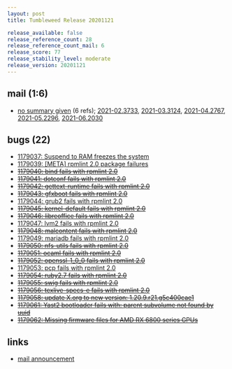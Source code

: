 ```yaml
---
layout: post
title: Tumbleweed Release 20201121

release_available: false
release_reference_count: 28
release_reference_count_mail: 6
release_score: 77
release_stability_level: moderate
release_version: 20201121
---
```


## mail (1:6)

- [no summary given](https://github.com/boombatower/tumbleweed-review/issues/10) (6 refs); [2021-02.3733](https://github.com/boombatower/tumbleweed-review/issues/10), [2021-03.3124](https://github.com/boombatower/tumbleweed-review/issues/10), [2021-04.2767](https://github.com/boombatower/tumbleweed-review/issues/10), [2021-05.2296](https://github.com/boombatower/tumbleweed-review/issues/10), [2021-06.2030](https://github.com/boombatower/tumbleweed-review/issues/10)

## bugs (22)

<!--more-->

- [1179037: Suspend to RAM freezes the system](https://bugzilla.opensuse.org/show_bug.cgi?id=1179037)
- [1179039: \[META\] rpmlint 2.0 package failures](https://bugzilla.opensuse.org/show_bug.cgi?id=1179039)
- ~~[1179040: bind fails with rpmlint 2.0](https://bugzilla.opensuse.org/show_bug.cgi?id=1179040)~~
- ~~[1179041: dotconf fails with rpmlint 2.0](https://bugzilla.opensuse.org/show_bug.cgi?id=1179041)~~
- ~~[1179042: gettext-runtime fails with rpmlint 2.0](https://bugzilla.opensuse.org/show_bug.cgi?id=1179042)~~
- ~~[1179043: gfxboot fails with rpmlint 2.0](https://bugzilla.opensuse.org/show_bug.cgi?id=1179043)~~
- [1179044: grub2 fails with rpmlint 2.0](https://bugzilla.opensuse.org/show_bug.cgi?id=1179044)
- ~~[1179045: kernel-default fails with rpmlint 2.0](https://bugzilla.opensuse.org/show_bug.cgi?id=1179045)~~
- ~~[1179046: libreoffice fails with rpmlint 2.0](https://bugzilla.opensuse.org/show_bug.cgi?id=1179046)~~
- [1179047: lvm2 fails with rpmlint 2.0](https://bugzilla.opensuse.org/show_bug.cgi?id=1179047)
- ~~[1179048: malcontent fails with rpmlint 2.0](https://bugzilla.opensuse.org/show_bug.cgi?id=1179048)~~
- [1179049: mariadb fails with rpmlint 2.0](https://bugzilla.opensuse.org/show_bug.cgi?id=1179049)
- ~~[1179050: nfs-utils fails with rpmlint 2.0](https://bugzilla.opensuse.org/show_bug.cgi?id=1179050)~~
- ~~[1179051: ocaml fails with rpmlint 2.0](https://bugzilla.opensuse.org/show_bug.cgi?id=1179051)~~
- ~~[1179052: openssl-1_0_0 fails with rpmlint 2.0](https://bugzilla.opensuse.org/show_bug.cgi?id=1179052)~~
- [1179053: pcp fails with rpmlint 2.0](https://bugzilla.opensuse.org/show_bug.cgi?id=1179053)
- ~~[1179054: ruby2.7 fails with rpmlint 2.0](https://bugzilla.opensuse.org/show_bug.cgi?id=1179054)~~
- ~~[1179055: swig fails with rpmlint 2.0](https://bugzilla.opensuse.org/show_bug.cgi?id=1179055)~~
- ~~[1179056: texlive-specs-e fails with rpmlint 2.0](https://bugzilla.opensuse.org/show_bug.cgi?id=1179056)~~
- ~~[1179058: update X.org to new version: 1.20.9.r21.g5c400cae1](https://bugzilla.opensuse.org/show_bug.cgi?id=1179058)~~
- ~~[1179061: Yast2 bootloader fails with: parent subvolume not found by uuid](https://bugzilla.opensuse.org/show_bug.cgi?id=1179061)~~
- ~~[1179062: Missing firmware files for AMD RX 6800 series GPUs](https://bugzilla.opensuse.org/show_bug.cgi?id=1179062)~~



## links

- [mail announcement](https://github.com/boombatower/tumbleweed-review/issues/10)
